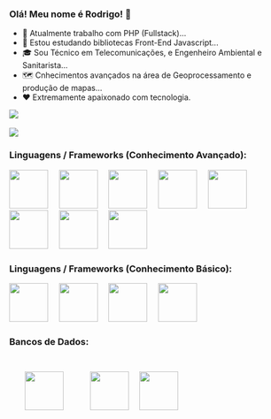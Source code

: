 ### Olá! Meu nome é Rodrigo! 👋

- 🔭 Atualmente trabalho com PHP (Fullstack)...
- 🌱 Estou estudando bibliotecas Front-End Javascript...
- 🎓 Sou Técnico em Telecomunicações, e Engenheiro Ambiental e Sanitarista...
- 🗺️ Cnhecimentos avançados na área de Geoprocessamento e produção de mapas...
- ❤️ Extremamente apaixonado com tecnologia.

<div>
    <img src="https://github-readme-stats.vercel.app/api?username=rodrigodev1990&show_icons=true&theme=github_dark">
    <BR/>
    <BR/>
    <img src="https://github-readme-stats.vercel.app/api/top-langs/?username=rodrigodev1990&layout=compact&theme=github_dark">
</div>


### Linguagens / Frameworks (Conhecimento Avançado):
<div>
  <img style="height:70px;" src='https://cdn.jsdelivr.net/gh/devicons/devicon/icons/php/php-plain.svg'>
  &nbsp;&nbsp;&nbsp;
  <img style="height:70px;" src="https://cdn.jsdelivr.net/gh/devicons/devicon/icons/laravel/laravel-plain.svg" />
  &nbsp;&nbsp;&nbsp;
  <img style="height:70px;" src="https://cdn.jsdelivr.net/gh/devicons/devicon/icons/android/android-plain-wordmark.svg" />
  &nbsp;&nbsp;&nbsp;
  <img style="height:70px;" src="https://cdn.jsdelivr.net/gh/devicons/devicon/icons/html5/html5-plain-wordmark.svg" />
  &nbsp;&nbsp;&nbsp;
  <img style="height:70px;" src="https://cdn.jsdelivr.net/gh/devicons/devicon/icons/css3/css3-plain-wordmark.svg" />
  &nbsp;&nbsp;&nbsp;
  <img style="height:70px;" src="https://cdn.jsdelivr.net/gh/devicons/devicon/icons/bootstrap/bootstrap-plain-wordmark.svg" />
  &nbsp;&nbsp;&nbsp;
  <img style="height:70px;" src="https://cdn.jsdelivr.net/gh/devicons/devicon/icons/javascript/javascript-plain.svg" />
  &nbsp;&nbsp;&nbsp;
  <img style="height:70px;" src="https://cdn.jsdelivr.net/gh/devicons/devicon/icons/docker/docker-plain-wordmark.svg" />
  &nbsp;&nbsp;&nbsp;
</div>

### Linguagens / Frameworks (Conhecimento Básico):
<div>
  <img style="height:70px;" src="https://cdn.jsdelivr.net/gh/devicons/devicon/icons/rails/rails-plain-wordmark.svg" />
  &nbsp;&nbsp;&nbsp;
  <img style="height:70px;" src="https://cdn.jsdelivr.net/gh/devicons/devicon/icons/ionic/ionic-original-wordmark.svg" />
  &nbsp;&nbsp;&nbsp;
  <img style="height:70px;" src="https://cdn.jsdelivr.net/gh/devicons/devicon/icons/python/python-plain-wordmark.svg" />
  &nbsp;&nbsp;&nbsp;
  <img style="height:70px;" src="https://cdn.jsdelivr.net/gh/devicons/devicon/icons/java/java-plain-wordmark.svg" />
  &nbsp;&nbsp;&nbsp;
</div>

### Bancos de Dados:
<div>
  <img style="height:70px;margin:2em;" src="https://cdn.jsdelivr.net/gh/devicons/devicon/icons/mysql/mysql-plain-wordmark.svg" />
  &nbsp;&nbsp;&nbsp;
  <img style="height:70px;" src="https://cdn.jsdelivr.net/gh/devicons/devicon/icons/postgresql/postgresql-plain-wordmark.svg" />
  &nbsp;&nbsp;&nbsp;
  <img style="height:70px;" src="https://cdn.jsdelivr.net/gh/devicons/devicon/icons/redis/redis-plain-wordmark.svg" />
  &nbsp;&nbsp;&nbsp;
</div>
